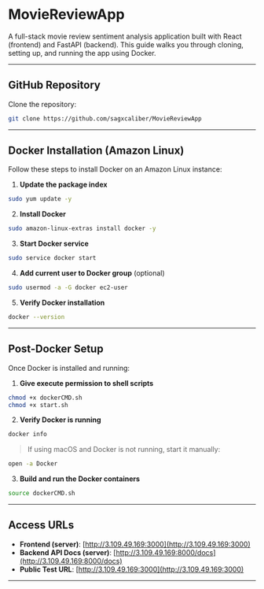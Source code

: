 # MovieReviewApp

A full-stack movie review sentiment analysis application built with React (frontend) and FastAPI (backend). This guide walks you through cloning, setting up, and running the app using Docker.

---

## GitHub Repository

Clone the repository:

```bash
git clone https://github.com/sagxcaliber/MovieReviewApp
```

---

## Docker Installation (Amazon Linux)

Follow these steps to install Docker on an Amazon Linux instance:

1. **Update the package index**

```bash
sudo yum update -y
```

2. **Install Docker**

```bash
sudo amazon-linux-extras install docker -y
```

3. **Start Docker service**

```bash
sudo service docker start
```

4. **Add current user to Docker group** (optional)

```bash
sudo usermod -a -G docker ec2-user
```

5. **Verify Docker installation**

```bash
docker --version
```

---

## Post-Docker Setup

Once Docker is installed and running:

1. **Give execute permission to shell scripts**

```bash
chmod +x dockerCMD.sh
chmod +x start.sh
```

2. **Verify Docker is running**

```bash
docker info
```

> If using macOS and Docker is not running, start it manually:

```bash
open -a Docker
```

3. **Build and run the Docker containers**

```bash
source dockerCMD.sh
```

---

## Access URLs

- **Frontend (server)**: [http://3.109.49.169:3000](http://3.109.49.169:3000)  
- **Backend API  Docs (server)**: [http://3.109.49.169:8000/docs](http://3.109.49.169:8000/docs)  
- **Public Test URL**: [http://3.109.49.169:3000](http://3.109.49.169:3000)

---
